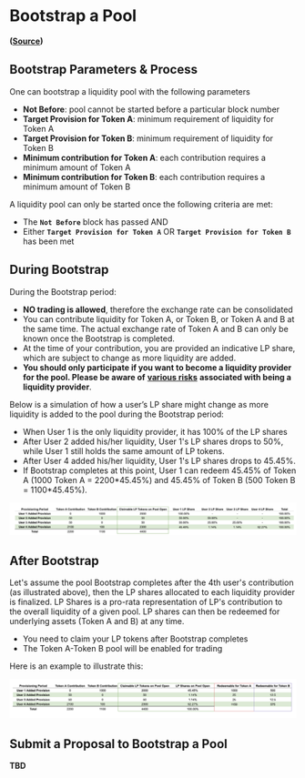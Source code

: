 # Bootstrap a Pool

**\(**[**Source**](https://github.com/AcalaNetwork/Acala/blob/master/modules/dex/src/lib.rs#L462)**\)**

## **Bootstrap Parameters & Process**

One can bootstrap a liquidity pool with the following parameters

* **Not Before**: pool cannot be started before a particular block number
* **Target Provision for Token A**: minimum requirement of liquidity for Token A 
* **Target Provision for Token B**: minimum requirement of liquidity for Token B
* **Minimum contribution for Token A**: each contribution requires a minimum amount of Token A 
* **Minimum contribution for Token B**: each contribution requires a minimum amount of Token B

A liquidity pool can only be started once the following criteria are met:

* The **`Not Before`** block has passed AND
* Either **`Target Provision for Token A`** OR **`Target Provision for Token B`** has been met

## **During Bootstrap**

During the Bootstrap period:

* **NO trading is allowed**, therefore the exchange rate can be consolidated
* You can contribute liquidity for Token A, or Token B, or Token A and B at the same time. The actual exchange rate of Token A and B can only be known once the Bootstrap is completed.
* At the time of your contribution, you are provided an indicative LP share, which are subject to change as more liquidity are added.
* **You should only participate if you want to become a liquidity provider for the pool. Please be aware of** [**various risks**](lp-returns-and-risks.md) **associated with being a liquidity provider**.

Below is a simulation of how a user’s LP share might change as more liquidity is added to the pool during the Bootstrap period:

* When User 1 is the only liquidity provider, it has 100% of the LP shares
* After User 2 added his/her liquidity, User 1's LP shares drops to 50%, while User 1 still holds the same amount of LP tokens.
* After User 4 added his/her liquidity, User 1's LP shares drops to 45.45%.
* If Bootstrap completes at this point, User 1 can redeem  45.45% of Token A \(1000 Token A = 2200\*45.45%\) and 45.45% of Token B \(500 Token B = 1100\*45.45%\).

![](../../../.gitbook/assets/screen-shot-2021-07-13-at-10.00.43-am.png)

## **After Bootstrap**

Let's assume the pool Bootstrap completes after the 4th user's contribution \(as illustrated above\), then the LP shares allocated to each liquidity provider is finalized. LP Shares is a pro-rata representation of LP's contribution to the overall liquidity of a given pool. LP shares can then be redeemed for underlying assets \(Token A and B\) at any time.

* You need to claim your LP tokens after Bootstrap completes
* The Token A-Token B pool will be enabled for trading

Here is an example to illustrate this:

![](../../../.gitbook/assets/screen-shot-2021-07-13-at-9.59.36-am.png)

## **Submit a Proposal to Bootstrap a Pool**

**TBD**  


